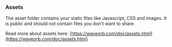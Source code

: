 ### Assets

The asset folder contains your static files like Javascript, CSS and images. It is public and should not contain files you don't want to share.

Read more about assets here:
[https://waveorb.com/doc/assets.html](https://waveorb.com/doc/assets.html)
